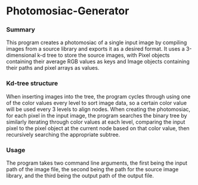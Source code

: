 # Photomosiac-Generator

### Summary
This program creates a photomosiac of a single input image by compiling images from a source library and exports it as a desired format. It uses a 3-dimensional k-d tree to store the source images, with Pixel objects containing their average RGB values as keys and Image objects containing their paths and pixel arrays as values. 

### Kd-tree structure
When inserting images into the tree, the program cycles through using one of the color values every level to sort image data, so a certain color value will be used every 3 levels to align nodes. When creating the photomosiac, for each pixel in the input image, the program searches the binary tree by similarly iterating through color values at each level, comparing the input pixel to the pixel object at the current node based on that color value, then recursively searching the appropriate subtree.

### Usage
The program takes two command line arguments, the first being the input path of the image file, the second being the path for the source image library, and the third being the output path of the output file.
